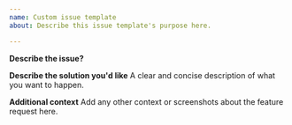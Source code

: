 ```yaml
---
name: Custom issue template
about: Describe this issue template's purpose here.

---
```


<!-- Thank you for your contribution -->
**Describe the issue?**

**Describe the solution you'd like**
A clear and concise description of what you want to happen.

**Additional context**
Add any other context or screenshots about the feature request here.
